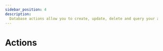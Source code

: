 ```yaml
---
sidebar_position: 4
description:
  Database actions allow you to create, update, delete and query your app data.
---
```


# Actions
